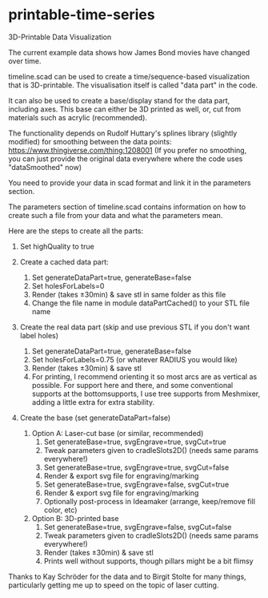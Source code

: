 # printable-time-series

3D-Printable Data Visualization

The current example data shows how James Bond movies have changed over time.

timeline.scad can be used to create a time/sequence-based visualization
that is 3D-printable. The visualisation itself is called "data part"
in the code.

It can also be used to create a base/display stand for
the data part, including axes. This base can either be 3D printed
as well, or, cut from materials such as acrylic (recommended).

The functionality depends on Rudolf Huttary's splines library
(slightly modified) for smoothing between the data points:
https://www.thingiverse.com/thing:1208001
(If you prefer no smoothing, you can just provide the
original data everywhere where the code uses "dataSmoothed" now)

You need to provide your data in scad format and
link it in the parameters section.

The parameters section of timeline.scad contains information on how
to create such a file from your data and what the
parameters mean.

Here are the steps to create all the parts:
1. Set highQuality to true

2. Create a cached data part:
    1. Set generateDataPart=true, generateBase=false
    2. Set holesForLabels=0
    3. Render (takes ±30min) & save stl in same folder as this file
    4. Change the file name in module dataPartCached() to your STL file name

3. Create the real data part (skip and use previous STL if you don't want label holes)
    1. Set generateDataPart=true, generateBase=false
    2. Set holesForLabels=0.75 (or whatever RADIUS you would like)
    3. Render (takes ±30min) & save stl
    4. For printing, I recommend orienting it so most arcs are as vertical as
       possible. For  support here and there, and some conventional supports
       at the bottomsupports, I use tree supports from Meshmixer, adding
       a little extra for extra stability.

4. Create the base (set generateDataPart=false)
    1. Option A: Laser-cut base (or similar, recommended)
        1. Set generateBase=true,  svgEngrave=true,  svgCut=true
        2. Tweak parameters given to cradleSlots2D() (needs same params everywhere!)
        3. Set generateBase=true,  svgEngrave=true,  svgCut=false
        4. Render & export svg file for engraving/marking
        5. Set generateBase=true,  svgEngrave=false,  svgCut=true
        6. Render & export svg file for engraving/marking
        7. Optionally post-process in Ideamaker (arrange, keep/remove fill color, etc)
    2. Option B: 3D-printed base
        1. Set generateBase=true,  svgEngrave=false,  svgCut=false
        2. Tweak parameters given to cradleSlots2D() (needs same params everywhere!)
        3. Render (takes ±30min) & save stl
        4. Prints well without supports, though pillars might be a bit flimsy


Thanks to Kay Schröder for the data and to Birgit Stolte for many things, particularly getting me up to speed on the topic of laser cutting.
